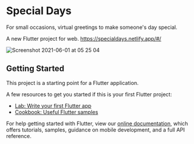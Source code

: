 # Special Days
For small occasions, virtual greetings to make someone's day special.

A new Flutter project for web.
https://specialdays.netlify.app/#/

![Screenshot 2021-06-01 at 05 25 04](https://user-images.githubusercontent.com/35066779/120249835-c670d400-c299-11eb-8a35-aeaee6ba7115.png)

## Getting Started

This project is a starting point for a Flutter application.

A few resources to get you started if this is your first Flutter project:

- [Lab: Write your first Flutter app](https://flutter.dev/docs/get-started/codelab)
- [Cookbook: Useful Flutter samples](https://flutter.dev/docs/cookbook)

For help getting started with Flutter, view our
[online documentation](https://flutter.dev/docs), which offers tutorials,
samples, guidance on mobile development, and a full API reference.
